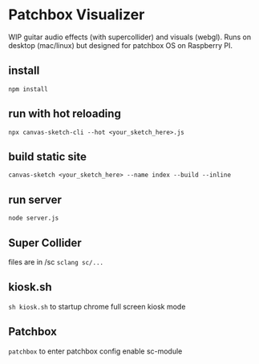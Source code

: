 # Patchbox Visualizer
WIP guitar audio effects (with supercollider) and visuals (webgl).
Runs on desktop (mac/linux) but designed for patchbox OS on Raspberry PI.

## install
`npm install` 

## run with hot reloading
`npx canvas-sketch-cli --hot <your_sketch_here>.js`

## build static site
`canvas-sketch <your_sketch_here> --name index --build --inline`

## run server
`node server.js`

## Super Collider
files are in /sc
`sclang sc/...`

## kiosk.sh
`sh kiosk.sh` to startup chrome full screen kiosk mode

## Patchbox
`patchbox` to enter patchbox config
enable sc-module

